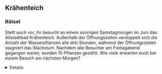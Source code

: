 ## Krähenteich

### Rätsel
Stellt euch vor, ihr besucht an einem sonnigen Samstagmorgen im Juni das Altstadtbad Krähenteich. Außerhalb der Öffnungszeiten verdoppelt sich die Anzahl der Wasserpflanzen alle drei Stunden, während der Öffnungszeiten stagniert das Wachstum. Nachdem alle Besucher am Freitagabend gegangen waren, wurden 10 Pflanzen gezählt. Wie viele erwarten euch bei eurem Besuch am nächsten Morgen?

<details>
Lösung: 320
Beschreibung: In der Saison schließt das Bad freitags um 19 Uhr und öffnet am Samstag um 10 Uhr, d.h. 15 Stunden Wachstumszeit. (Aktuell stehen die Zeiten nur unten in der Weberstr., siehe Foto, also noch nicht am Haupteingang des Bads.)

15/3  =  5 Verdopplungen, also 2^5 * 10  =  320

| Uhrzeit | Anzahl der Wasserpflanzen |
|---------|---------------------------|
| 19 Uhr  | 10                        |
| 22 Uhr  | 20                        |
| 1 Uhr   | 40                        |
| 4 Uhr   | 80                        |
| 7 Uhr   | 160                       |
| 10 Uhr  | 320                       |

</details>
